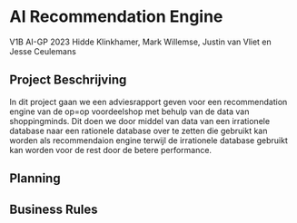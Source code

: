 # AI Recommendation Engine
V1B AI-GP 2023
Hidde Klinkhamer, Mark Willemse, Justin van Vliet en Jesse Ceulemans

## Project Beschrijving
In dit project gaan we een adviesrapport geven voor een recommendation engine van de op=op voordeelshop met behulp van de data van shoppingminds. Dit doen we door middel van data van een irrationele database naar een rationele database over te zetten die gebruikt kan worden als recommendaion engine terwijl de irrationele database gebruikt kan worden voor de rest door de betere performance. 

## Planning

## Business Rules
